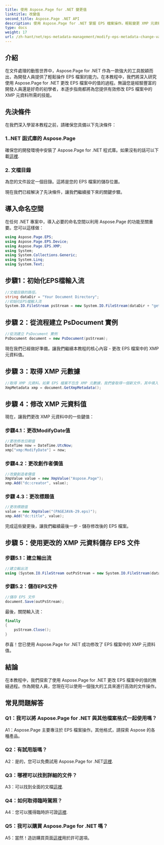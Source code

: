 ```yaml
---
title: 使用 Aspose.Page for .NET 變更值
linktitle: 改變值
second_title: Aspose.Page .NET API
description: 使用 Aspose.Page for .NET 掌握 EPS 檔案操作。輕鬆變更 XMP 元資料值。
type: docs
weight: 17
url: /zh-hant/net/eps-metadata-management/modify-eps-metadata-change-values/
---
```

## 介紹

在文件處理的動態世界中，Aspose.Page for .NET 作為一款強大的工具脫穎而出，為開發人員提供了輕鬆操作 EPS 檔案的能力。在本教程中，我們將深入研究使用 Aspose.Page for .NET 更改 EPS 檔案中的值的過程。無論您是經驗豐富的開發人員還是好奇的初學者，本逐步指南都將為您提供有效修改 EPS 檔案中的 XMP 元資料所需的技能。

## 先決條件

在我們深入學習本教程之前，請確保您具備以下先決條件：

### 1..NET 函式庫的 Aspose.Page

確保您的開發環境中安裝了 Aspose.Page for .NET 程式庫。如果沒有的話可以下載[這裡](https://releases.aspose.com/page/net/).

### 2. 文檔目錄

為您的文件設定一個目錄。這將是您的 EPS 檔案的儲存位置。

現在我們已經解決了先決條件，讓我們繼續接下來的關鍵步驟。

## 導入命名空間

在任何 .NET 專案中，導入必要的命名空間以利用 Aspose.Page 的功能至關重要。您可以這樣做：

```csharp
using Aspose.Page.EPS;
using Aspose.Page.EPS.Device;
using Aspose.Page.EPS.XMP;
using System;
using System.Collections.Generic;
using System.Linq;
using System.Text;
```

## 步驟1：初始化EPS檔輸入流

```csharp
//文檔目錄的路徑。
string dataDir = "Your Document Directory";
//初始化EPS檔輸入流
System.IO.FileStream psStream = new System.IO.FileStream(dataDir + "get_input.eps", System.IO.FileMode.Open, System.IO.FileAccess.Read);
```

## 步驟 2：從流程建立 PsDocument 實例

```csharp
//從流建立 PsDocument 實例
PsDocument document = new PsDocument(psStream);
```

現在我們已經做好準備，讓我們繼續本教程的核心內容 - 更改 EPS 檔案中的 XMP 元資料值。

## 步驟 3：取得 XMP 元數據

```csharp
//取得 XMP 元資料。如果 EPS 檔案不包含 XMP 元數據，我們會取得一個新文件，其中填入了 PS 元資料註釋中的數值（%%Creator、%%CreateDate、%%Title 等）
XmpMetadata xmp = document.GetXmpMetadata();
```

## 步驟 4：修改 XMP 元資料值

現在，讓我們更改 XMP 元資料中的一些鍵值：

### 步驟4.1：更改ModifyDate值

```csharp
//更改修改日期值
DateTime now = DateTime.UtcNow;
xmp["xmp:ModifyDate"] = now;
```

### 步驟4.2：更改創作者價值

```csharp
//改變創造者價值
XmpValue value = new XmpValue("Aspose.Page");
xmp.Add("dc:creator", value);
```

### 步驟 4.3：更改標題值

```csharp
//更改標題值
value = new XmpValue("(PAGEJAVA-29.eps)");
xmp.Add("dc:title", value);
```

完成這些變更後，讓我們繼續最後一步 - 儲存修改後的 EPS 檔案。

## 步驟 5：使用更改的 XMP 元資料儲存 EPS 文件

### 步驟5.1：建立輸出流

```csharp
//建立輸出流
using (System.IO.FileStream outPsStream = new System.IO.FileStream(dataDir + "change_values_output.eps", System.IO.FileMode.Create, System.IO.FileAccess.Write))
```

### 步驟5.2：儲存EPS文件

```csharp
//儲存 EPS 文件
document.Save(outPsStream);
```

最後，關閉輸入流：

```csharp
finally
{
    psStream.Close();
}
```

恭喜！您已使用 Aspose.Page for .NET 成功修改了 EPS 檔案中的 XMP 元資料值。

## 結論

在本教程中，我們探索了使用 Aspose.Page for .NET 更改 EPS 檔案中的值的無縫過程。作為開發人員，您現在可以使用一個強大的工具來進行高效的文件操作。

## 常見問題解答

### Q1：我可以將 Aspose.Page for .NET 與其他檔案格式一起使用嗎？

A1：Aspose.Page 主要專注於 EPS 檔案操作。其他格式，請探索 Aspose 的各種產品。

### Q2：有試用版嗎？

 A2：是的，您可以免費試用 Aspose.Page for .NET[這裡](https://releases.aspose.com/).

### Q3：哪裡可以找到詳細的文件？

 A3：可以找到全面的文檔[這裡](https://reference.aspose.com/page/net/).

### Q4：如何取得臨時駕照？

 A4：您可以獲得臨時許可證[這裡](https://purchase.aspose.com/temporary-license/).

### Q5：我可以購買 Aspose.Page for .NET 嗎？

 A5：當然！造訪購買頁面[這裡](https://purchase.aspose.com/buy)用於許可選項。
